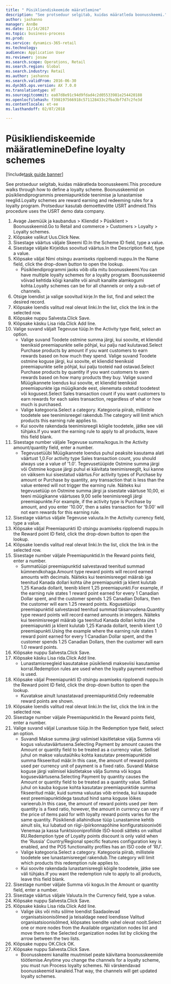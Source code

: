 ```yaml
--- 
title: " Püsikliendiskeemide määratlemine"
description: "See protseduur selgitab, kuidas määratleda boonusskeemi."
author: jashanno
manager: AnnBe
ms.date: 11/14/2017
ms.topic: business-process
ms.prod: 
ms.service: dynamics-365-retail
ms.technology: 
audience: Application User
ms.reviewer: josaw
ms.search.scope: Operations, Retail
ms.search.region: Global
ms.search.industry: Retail
ms.author: jashanno
ms.search.validFrom: 2016-06-30
ms.dyn365.ops.version: AX 7.0.0
ms.translationtype: HT
ms.sourcegitcommit: ea07d8e91c94d9fdad4c2d05533981e254420188
ms.openlocfilehash: f398197566918c571128433c2fba3bf7d7c2fe3d
ms.contentlocale: et-ee
ms.lasthandoff: 02/07/2018

---
```


# <a name="define-loyalty-schemes"></a><span data-ttu-id="93c0c-103"> Püsikliendiskeemide määratlemine</span><span class="sxs-lookup"><span data-stu-id="93c0c-103">Define loyalty schemes</span></span>

[!include[task guide banner](../includes/task-guide-banner.md)]

<span data-ttu-id="93c0c-104">See protseduur selgitab, kuidas määratleda boonusskeemi.</span><span class="sxs-lookup"><span data-stu-id="93c0c-104">This procedure walks through how to define a loyalty scheme.</span></span> <span data-ttu-id="93c0c-105">Boonusskeemid on püsikliendiprogrammis preemiapunktide teenimise ja lunastamise reeglid.</span><span class="sxs-lookup"><span data-stu-id="93c0c-105">Loyalty schemes are reward earning and redeeming rules for a loyalty program.</span></span> <span data-ttu-id="93c0c-106">Protseduur kasutab demoettevõtte USRT andmeid.</span><span class="sxs-lookup"><span data-stu-id="93c0c-106">This procedure uses the USRT demo data company.</span></span>

1. <span data-ttu-id="93c0c-107">Avage Jaemüük ja kaubandus > Kliendid > Püsiklient > Boonusskeemid.</span><span class="sxs-lookup"><span data-stu-id="93c0c-107">Go to Retail and commerce > Customers > Loyalty > Loyalty schemes.</span></span>
2. <span data-ttu-id="93c0c-108">Klõpsake valikut Uus.</span><span class="sxs-lookup"><span data-stu-id="93c0c-108">Click New.</span></span>
3. <span data-ttu-id="93c0c-109">Sisestage väärtus väljale Skeemi ID.</span><span class="sxs-lookup"><span data-stu-id="93c0c-109">In the Scheme ID field, type a value.</span></span>
4. <span data-ttu-id="93c0c-110">Sisestage väljale Kirjeldus soovitud väärtus.</span><span class="sxs-lookup"><span data-stu-id="93c0c-110">In the Description field, type a value.</span></span>
5. <span data-ttu-id="93c0c-111">Klõpsake väljal Nimi otsingu avamiseks ripploendi nuppu.</span><span class="sxs-lookup"><span data-stu-id="93c0c-111">In the Name field, click the drop-down button to open the lookup.</span></span>
    * <span data-ttu-id="93c0c-112">Püsikliendiprogrammi jaoks võib olla mitu boonusskeemi.</span><span class="sxs-lookup"><span data-stu-id="93c0c-112">You can have multiple loyalty schemes for a loyalty program.</span></span> <span data-ttu-id="93c0c-113">Boonusskeemid võivad kehtida kõigi kanalite või ainult kanalite alamkogumi kohta.</span><span class="sxs-lookup"><span data-stu-id="93c0c-113">Loyalty schemes can be for all channels or only a sub-set of channels.</span></span>  
6. <span data-ttu-id="93c0c-114">Otsige loendist ja valige soovitud kirje.</span><span class="sxs-lookup"><span data-stu-id="93c0c-114">In the list, find and select the desired record.</span></span>
7. <span data-ttu-id="93c0c-115">Klõpsake loendis valitud real olevat linki.</span><span class="sxs-lookup"><span data-stu-id="93c0c-115">In the list, click the link in the selected row.</span></span>
8. <span data-ttu-id="93c0c-116">Klõpsake nuppu Salvesta.</span><span class="sxs-lookup"><span data-stu-id="93c0c-116">Click Save.</span></span>
9. <span data-ttu-id="93c0c-117">Klõpsake käsku Lisa rida.</span><span class="sxs-lookup"><span data-stu-id="93c0c-117">Click Add line.</span></span>
10. <span data-ttu-id="93c0c-118">Valige suvand väljalt Tegevuse tüüp.</span><span class="sxs-lookup"><span data-stu-id="93c0c-118">In the Activity type field, select an option.</span></span>
    * <span data-ttu-id="93c0c-119">Valige suvand Toodete ostmine summa järgi, kui soovite, et kliendid teeniksid preemiapunkte selle põhjal, kui palju nad kulutavad.</span><span class="sxs-lookup"><span data-stu-id="93c0c-119">Select Purchase products by amount if you want customers to earn rewards based on how much they spend.</span></span> <span data-ttu-id="93c0c-120">Valige suvand Toodete ostmine koguse järgi, kui soovite, et kliendid teeniksid preemiapunkte selle põhjal, kui palju tooteid nad ostavad.</span><span class="sxs-lookup"><span data-stu-id="93c0c-120">Select Purchase products by quantity if you want customers to earn rewards based on how many products they buy.</span></span>  <span data-ttu-id="93c0c-121">Valige suvand Müügikannete loendus kui soovite, et kliendid teeniksid preemiapunkte iga müügikande eest, olenemata ostetud toodetest või kogusest.</span><span class="sxs-lookup"><span data-stu-id="93c0c-121">Select Sales transaction count if you want customers to earn rewards for each sales transaction, regardless of what or how much is purchased.</span></span>  
    * <span data-ttu-id="93c0c-122">Valige kategooria.</span><span class="sxs-lookup"><span data-stu-id="93c0c-122">Select a category.</span></span> <span data-ttu-id="93c0c-123">Kategooria piirab, millistele toodetele see teenimisreegel rakendub.</span><span class="sxs-lookup"><span data-stu-id="93c0c-123">The category will limit which products this earning rule applies to.</span></span>  
    * <span data-ttu-id="93c0c-124">Kui soovite rakendada teenimisreegli kõigile toodetele, jätke see väli tühjaks.</span><span class="sxs-lookup"><span data-stu-id="93c0c-124">If you want the earning rule to apply to all products, leave this field blank.</span></span>  
11. <span data-ttu-id="93c0c-125">Sisestage number väljale Tegevuse summa/kogus.</span><span class="sxs-lookup"><span data-stu-id="93c0c-125">In the Activity amount/quantity field, enter a number.</span></span>
    *  <span data-ttu-id="93c0c-126">Tegevusetüübi Müügikannete loendus puhul peaksite kasutama alati väärtust 1,0.</span><span class="sxs-lookup"><span data-stu-id="93c0c-126">For activity type Sales transaction count, you should always use a value of '1.0'.</span></span> <span data-ttu-id="93c0c-127">Tegevusetüüpide Ostmine summa järgi või Ostmine koguse järgi puhul ei käivitata teenimisreeglit, kui kanne on väiksem kui sisestatud väärtus.</span><span class="sxs-lookup"><span data-stu-id="93c0c-127">For activity types of Purchase by amount or Purchase by quantity, any transaction that is less than the value entered will not trigger the earning rule.</span></span> <span data-ttu-id="93c0c-128">Näiteks kui tegevusetüüp on Ostmine summa järgi ja sisestate väärtuse 10,00, ei teeni müügikanne väärtuses 9,00 selle teenimisreegli järgi preemiapunkte.</span><span class="sxs-lookup"><span data-stu-id="93c0c-128">For example, if the activity type is Purchase by amount, and you enter '10.00', then a sales transaction for '9.00' will not earn rewards for this earning rule.</span></span>  
12. <span data-ttu-id="93c0c-129">Sisestage väärtus väljale Tegevuse valuuta.</span><span class="sxs-lookup"><span data-stu-id="93c0c-129">In the Activity currency field, type a value.</span></span>
13. <span data-ttu-id="93c0c-130">Klõpsake väljal Preemiapunkti ID otsingu avamiseks ripploendi nuppu.</span><span class="sxs-lookup"><span data-stu-id="93c0c-130">In the Reward point ID field, click the drop-down button to open the lookup.</span></span>
14. <span data-ttu-id="93c0c-131">Klõpsake loendis valitud real olevat linki.</span><span class="sxs-lookup"><span data-stu-id="93c0c-131">In the list, click the link in the selected row.</span></span>
15. <span data-ttu-id="93c0c-132">Sisestage number väljale Preemiapunktid.</span><span class="sxs-lookup"><span data-stu-id="93c0c-132">In the Reward points field, enter a number.</span></span>
    * <span data-ttu-id="93c0c-133">Summatüüpi preemiapunktid salvestavad teenitud summad kümnendkohaga.</span><span class="sxs-lookup"><span data-stu-id="93c0c-133">Amount type reward points will record earned amounts with decimals.</span></span> <span data-ttu-id="93c0c-134">Näiteks kui teenimisreegel määrab iga teenitud Kanada dollari kohta ühe preemiapunkti ja klient kulutab 1,25 Kanada dollarit, teenib klient 1,25 preemiapunkti.</span><span class="sxs-lookup"><span data-stu-id="93c0c-134">For example, if the earning rule states 1 reward point earned for every 1 Canadian Dollar spent, and the customer spends 1.25 Canadian Dollars, then the customer will earn 1.25 reward points.</span></span> <span data-ttu-id="93c0c-135">Kogusetüüpi preemiapunktid salvestavad teenitud summad täisarvudena.</span><span class="sxs-lookup"><span data-stu-id="93c0c-135">Quantity type reward points will record earned amounts in integers.</span></span> <span data-ttu-id="93c0c-136">Näiteks kui teenimisreegel määrab iga teenitud Kanada dollari kohta ühe preemiapunkti ja klient kulutab 1,25 Kanada dollarit, teenib klient 1,0 preemiapunkti.</span><span class="sxs-lookup"><span data-stu-id="93c0c-136">Using the example where the earning rule states 1 reward point earned for every 1 Canadian Dollar spent, and the customer spends 1.25 Canadian Dollars, then the customer will earn 1.0 reward points.</span></span>  
16. <span data-ttu-id="93c0c-137">Klõpsake nuppu Salvesta.</span><span class="sxs-lookup"><span data-stu-id="93c0c-137">Click Save.</span></span>
17. <span data-ttu-id="93c0c-138">Klõpsake käsku Lisa rida.</span><span class="sxs-lookup"><span data-stu-id="93c0c-138">Click Add line.</span></span>
    * <span data-ttu-id="93c0c-139">Lunastamisreegleid kasutatakse püsikliendi makseviisi kasutamise korral.</span><span class="sxs-lookup"><span data-stu-id="93c0c-139">Redemption rules are used when the loyalty payment method is used.</span></span>  
18. <span data-ttu-id="93c0c-140">Klõpsake väljal Preemiapunkti ID otsingu avamiseks ripploendi nuppu.</span><span class="sxs-lookup"><span data-stu-id="93c0c-140">In the Reward point ID field, click the drop-down button to open the lookup.</span></span>
    * <span data-ttu-id="93c0c-141">Kuvatakse ainult lunastatavad preemiapunktid.</span><span class="sxs-lookup"><span data-stu-id="93c0c-141">Only redeemable reward points are shown.</span></span>  
19. <span data-ttu-id="93c0c-142">Klõpsake loendis valitud real olevat linki.</span><span class="sxs-lookup"><span data-stu-id="93c0c-142">In the list, click the link in the selected row.</span></span>
20. <span data-ttu-id="93c0c-143">Sisestage number väljale Preemiapunktid.</span><span class="sxs-lookup"><span data-stu-id="93c0c-143">In the Reward points field, enter a number.</span></span>
21. <span data-ttu-id="93c0c-144">Valige suvand väljal Lunastuse tüüp.</span><span class="sxs-lookup"><span data-stu-id="93c0c-144">In the Redemption type field, select an option.</span></span>
    * <span data-ttu-id="93c0c-145">Suvandi Makse summa järgi valimisel käsitletakse välja Summa või kogus valuutaväärtusena.</span><span class="sxs-lookup"><span data-stu-id="93c0c-145">Selecting Payment by amount causes the Amount or quantity field to be treated as a currency value.</span></span> <span data-ttu-id="93c0c-146">Sellisel juhul on makse valuutaühiku kohta kasutatav preemiapunktide summa fikseeritud määr.</span><span class="sxs-lookup"><span data-stu-id="93c0c-146">In this case, the amount of reward points used per currency unit of payment is a fixed ratio.</span></span> <span data-ttu-id="93c0c-147">Suvandi Makse koguse järgi valimisel käsitletakse välja Summa või kogus koguseväärtusena.</span><span class="sxs-lookup"><span data-stu-id="93c0c-147">Selecting Payment by quantity causes the Amount or quantity field to be treated as a quantity value.</span></span> <span data-ttu-id="93c0c-148">Sellisel juhul on kauba koguse kohta kasutatav preemiapunktide summa fikseeritud määr, kuid summa valuutas võib erineda, kui kaupade eest preemiapunktidega tasutud hind sama koguse lõikes varieerub.</span><span class="sxs-lookup"><span data-stu-id="93c0c-148">In this case, the amount of reward points used per item quantity is a fixed ratio, however, the amount in currency can vary if the price of items paid for with loyalty reward points varies for the same quantity.</span></span> <span data-ttu-id="93c0c-149">Püsikliendi allahindluse tüüp Lunastamine kehtib ainult siis, kui lubatud on riigi-/piirkonnapõhine konfiguratsioonivõti Venemaa ja kassa funktsiooniprofiilide ISO-koodi sätteks on valitud RU.</span><span class="sxs-lookup"><span data-stu-id="93c0c-149">Redemption type of Loyalty points discount is only valid when the 'Russia' Country/Regional specific features configuration key is enabled, and the POS functionality profiles has an ISO code of 'RU'.</span></span>  
    * <span data-ttu-id="93c0c-150">Valige kategooria.</span><span class="sxs-lookup"><span data-stu-id="93c0c-150">Select a category.</span></span> <span data-ttu-id="93c0c-151">Kategooria piirab, millistele toodetele see lunastamisreegel rakendub.</span><span class="sxs-lookup"><span data-stu-id="93c0c-151">The category will limit which products this redemption rule applies to.</span></span>  
    * <span data-ttu-id="93c0c-152">Kui soovite rakendada lunastamisreegli kõigile toodetele, jätke see väli tühjaks.</span><span class="sxs-lookup"><span data-stu-id="93c0c-152">If you want the redemption rule to apply to all products, leave this field blank.</span></span>  
22. <span data-ttu-id="93c0c-153">Sisestage number väljale Summa või kogus.</span><span class="sxs-lookup"><span data-stu-id="93c0c-153">In the Amount or quantity field, enter a number.</span></span>
23. <span data-ttu-id="93c0c-154">Sisestage väärtus väljale Valuuta.</span><span class="sxs-lookup"><span data-stu-id="93c0c-154">In the Currency field, type a value.</span></span>
24. <span data-ttu-id="93c0c-155">Klõpsake nuppu Salvesta.</span><span class="sxs-lookup"><span data-stu-id="93c0c-155">Click Save.</span></span>
25. <span data-ttu-id="93c0c-156">Klõpsake käsku Lisa rida.</span><span class="sxs-lookup"><span data-stu-id="93c0c-156">Click Add line.</span></span>
    * <span data-ttu-id="93c0c-157">Valige üks või mitu sõlme loendist Saadaolevad organisatsioonisõlmed ja teisaldage need loendisse Valitud organisatsioonisõlmed, klõpsates loendite vahel olevat noolt.</span><span class="sxs-lookup"><span data-stu-id="93c0c-157">Select one or more nodes from the Available organization nodes list and move them to the Selected organization nodes list by clicking the arrow between the two lists.</span></span>  
26. <span data-ttu-id="93c0c-158">Klõpsake nuppu OK.</span><span class="sxs-lookup"><span data-stu-id="93c0c-158">Click OK.</span></span>
27. <span data-ttu-id="93c0c-159">Klõpsake nuppu Salvesta.</span><span class="sxs-lookup"><span data-stu-id="93c0c-159">Click Save.</span></span>
    * <span data-ttu-id="93c0c-160">Boonusskeemi kanalite muutmisel peate käivitama boonusskeemide töötlemise.</span><span class="sxs-lookup"><span data-stu-id="93c0c-160">Anytime you change the channels for a loyalty scheme, you must run Process loyalty schemes.</span></span> <span data-ttu-id="93c0c-161">Nii värskendavad boonusskeemid kanaleid.</span><span class="sxs-lookup"><span data-stu-id="93c0c-161">That way, the channels will get updated loyalty schemes.</span></span>  


